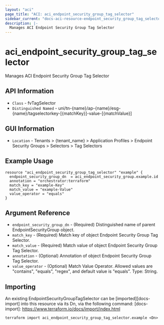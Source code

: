 ```yaml
---
layout: "aci"
page_title: "ACI: aci_endpoint_security_group_tag_selector"
sidebar_current: "docs-aci-resource-endpoint_security_group_tag_selector"
description: |-
  Manages ACI Endpoint Security Group Tag Selector
---
```


# aci_endpoint_security_group_tag_selector #

Manages ACI Endpoint Security Group Tag Selector

## API Information ##

* `Class` - fvTagSelector
* `Distinguished Named` - uni/tn-{name}/ap-{name}/esg-{name}/tagselectorkey-[{matchKey}]-value-[{matchValue}]

## GUI Information ##

* `Location` - Tenants > {tenant_name} > Application Profiles > Endpoint Security Groups > Selectors > Tag Selectors


## Example Usage ##

```hcl
resource "aci_endpoint_security_group_tag_selector" "example" {
  endpoint_security_group_dn  = aci_endpoint_security_group.example.id
  annotation = "orchestrator:terraform"
  match_key = "example-Key"
  match_value = "example-Value"
  value_operator = "equals"
}
```

## Argument Reference ##

* `endpoint_security_group_dn` - (Required) Distinguished name of parent EndpointSecurityGroup object.
* `match_key` - (Required) Match key of object Endpoint Security Group Tag Selector.
* `match_value` - (Required) Match value of object Endpoint Security Group Tag Selector.
* `annotation` - (Optional) Annotation of object Endpoint Security Group Tag Selector.
* `value_operator` - (Optional) Match Value Operator. Allowed values are "contains", "equals", "regex", and default value is "equals". Type: String.


## Importing ##

An existing EndpointSecurityGroupTagSelector can be [imported][docs-import] into this resource via its Dn, via the following command:
[docs-import]: https://www.terraform.io/docs/import/index.html


```
terraform import aci_endpoint_security_group_tag_selector.example <Dn>
```